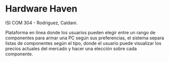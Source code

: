 # Hardware Haven
ISI COM 304 - Rodriguez, Caldani.

Plataforma en línea donde los usuarios pueden elegir entre un rango de componentes para armar una PC según sus preferencias, el sistema separa listas de componentes según el tipo, donde el usuario puede visualizar los precios actuales del mercado y hacer una elección sobre cada componente. 



